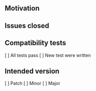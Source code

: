 <!-- List motivation and changes here -->
## Motivation

<!-- List closed issues here -->
## Issues closed

<!-- Checklist -->

## Compatibility tests

[ ] All tests pass
[ ] New test were written


## Intended version

[ ] Patch
[ ] Minor
[ ] Major
